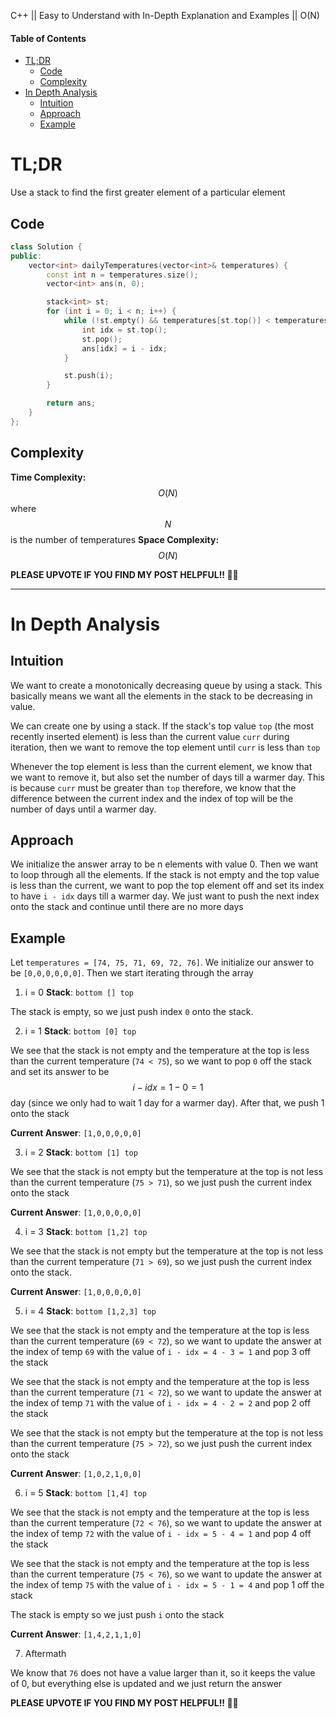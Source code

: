 C++ || Easy to Understand with In-Depth Explanation and Examples || O(N)

#### Table of Contents

- [TL;DR](#tldr)
  - [Code](#code)
  - [Complexity](#complexity)
- [In Depth Analysis](#in-depth-analysis)
  - [Intuition](#intuition)
  - [Approach](#approach)
  - [Example](#example)

# TL;DR

Use a stack to find the first greater element of a particular element

## Code

```c++
class Solution {
public:
    vector<int> dailyTemperatures(vector<int>& temperatures) {
        const int n = temperatures.size();
        vector<int> ans(n, 0);

        stack<int> st;
        for (int i = 0; i < n; i++) {
            while (!st.empty() && temperatures[st.top()] < temperatures[i]) {
                int idx = st.top();
                st.pop();
                ans[idx] = i - idx;
            }

            st.push(i);
        }

        return ans;
    }
};
```

## Complexity

**Time Complexity:** $$O(N)$$ where $$N$$ is the number of temperatures
**Space Complexity:** $$O(N)$$

**PLEASE UPVOTE IF YOU FIND MY POST HELPFUL!! 🥺😁**

---

# In Depth Analysis

## Intuition

We want to create a monotonically decreasing queue by using a stack. This basically means we want all the elements in the stack to be decreasing in value. 

We can create one by using a stack. If the stack's top value `top` (the most recently inserted element) is less than the current value `curr` during iteration, then we want to remove the top element until `curr` is less than `top`

Whenever the top element is less than the current element, we know that we want to remove it, but also set the number of days till a warmer day. This is because `curr` must be greater than `top` therefore, we know that the difference between the current index and the index of top will be the number of days until a warmer day.

## Approach 

We initialize the answer array to be n elements with value 0. Then we want to loop through all the elements. If the stack is not empty and the top value is less than the current, we want to pop the top element off and set its index to have `i - idx` days till a warmer day. We just want to push the next index onto the stack and continue until there are no more days

## Example

Let `temperatures = [74, 75, 71, 69, 72, 76]`. We initialize our answer to be `[0,0,0,0,0,0]`. Then we start iterating through the array

1. i = 0
**Stack**: `bottom [] top`

The stack is empty, so we just push index `0` onto the stack.

2. i = 1
**Stack**: `bottom [0] top`

We see that the stack is not empty and the temperature at the top is less than the current temperature (`74 < 75`), so we want to pop `0` off the stack and set its answer to be $$i - idx = 1 - 0 = 1$$ day (since we only had to wait 1 day for a warmer day). After that, we push 1 onto the stack

**Current Answer**: `[1,0,0,0,0,0]`

3. i = 2
**Stack**: `bottom [1] top`

We see that the stack is not empty but the temperature at the top is not less than the current temperature (`75 > 71`), so we just push the current index onto the stack

**Current Answer**: `[1,0,0,0,0,0]`

4. i = 3
**Stack**: `bottom [1,2] top`

We see that the stack is not empty but the temperature at the top is not less than the current temperature (`71 > 69`), so we just push the current index onto the stack.

**Current Answer**: `[1,0,0,0,0,0]`

5. i = 4
**Stack**: `bottom [1,2,3] top`

We see that the stack is not empty and the temperature at the top is less than the current temperature (`69 < 72`), so we want to update the answer at the index of temp `69` with the value of `i - idx = 4 - 3 = 1` and pop 3 off the stack

We see that the stack is not empty and the temperature at the top is less than the current temperature (`71 < 72`), so we want to update the answer at the index of temp `71` with the value of `i - idx = 4 - 2 = 2` and pop 2 off the stack

We see that the stack is not empty but the temperature at the top is not less than the current temperature (`75 > 72`), so we just push the current index onto the stack

**Current Answer**: `[1,0,2,1,0,0]`

6. i = 5
**Stack**: `bottom [1,4] top`

We see that the stack is not empty and the temperature at the top is less than the current temperature (`72 < 76`), so we want to update the answer at the index of temp `72` with the value of `i - idx = 5 - 4 = 1` and pop 4 off the stack

We see that the stack is not empty and the temperature at the top is less than the current temperature (`75 < 76`), so we want to update the answer at the index of temp `75` with the value of `i - idx = 5 - 1 = 4` and pop 1 off the stack

The stack is empty so we just push `i` onto the stack

**Current Answer**: `[1,4,2,1,1,0]`

7. Aftermath

We know that `76` does not have a value larger than it, so it keeps the value of 0, but everything else is updated and we just return the answer

**PLEASE UPVOTE IF YOU FIND MY POST HELPFUL!! 🥺😁**